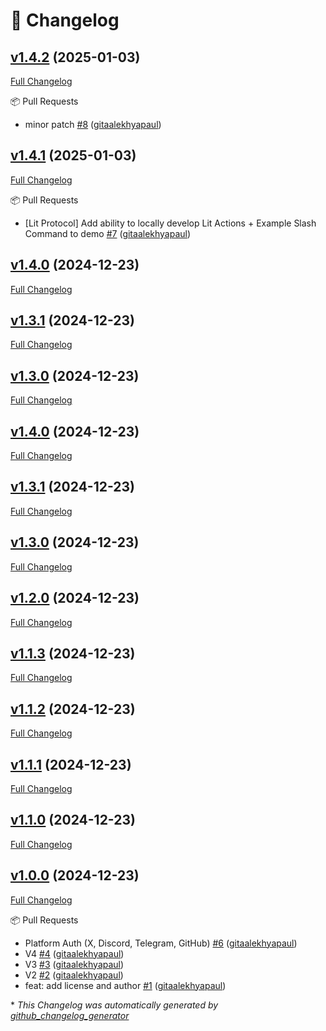 # 📝 Changelog

## [v1.4.2](https://github.com/collabland/AI-Agent-Starter-Kit/tree/v1.4.2) (2025-01-03)

[Full Changelog](https://github.com/collabland/AI-Agent-Starter-Kit/compare/v1.4.1...v1.4.2)

📦 Pull Requests

- minor patch [\#8](https://github.com/collabland/AI-Agent-Starter-Kit/pull/8) ([gitaalekhyapaul](https://github.com/gitaalekhyapaul))

## [v1.4.1](https://github.com/collabland/AI-Agent-Starter-Kit/tree/v1.4.1) (2025-01-03)

[Full Changelog](https://github.com/collabland/AI-Agent-Starter-Kit/compare/v1.4.0...v1.4.1)

📦 Pull Requests

- \[Lit Protocol\] Add ability to locally develop Lit Actions + Example Slash Command to demo [\#7](https://github.com/collabland/AI-Agent-Starter-Kit/pull/7) ([gitaalekhyapaul](https://github.com/gitaalekhyapaul))

## [v1.4.0](https://github.com/collabland/AI-Agent-Starter-Kit/tree/v1.4.0) (2024-12-23)

[Full Changelog](https://github.com/collabland/AI-Agent-Starter-Kit/compare/v1.3.1...v1.4.0)

## [v1.3.1](https://github.com/collabland/AI-Agent-Starter-Kit/tree/v1.3.1) (2024-12-23)

[Full Changelog](https://github.com/collabland/AI-Agent-Starter-Kit/compare/v1.3.0...v1.3.1)

## [v1.3.0](https://github.com/collabland/AI-Agent-Starter-Kit/tree/v1.3.0) (2024-12-23)

[Full Changelog](https://github.com/collabland/AI-Agent-Starter-Kit/compare/v1.2.0...v1.3.0)

## [v1.4.0](https://github.com/collabland/AI-Agent-Starter-Kit/tree/v1.4.0) (2024-12-23)

[Full Changelog](https://github.com/collabland/AI-Agent-Starter-Kit/compare/v1.3.1...v1.4.0)

## [v1.3.1](https://github.com/collabland/AI-Agent-Starter-Kit/tree/v1.3.1) (2024-12-23)

[Full Changelog](https://github.com/collabland/AI-Agent-Starter-Kit/compare/v1.3.0...v1.3.1)

## [v1.3.0](https://github.com/collabland/AI-Agent-Starter-Kit/tree/v1.3.0) (2024-12-23)

[Full Changelog](https://github.com/collabland/AI-Agent-Starter-Kit/compare/v1.2.0...v1.3.0)

## [v1.2.0](https://github.com/collabland/AI-Agent-Starter-Kit/tree/v1.2.0) (2024-12-23)

[Full Changelog](https://github.com/collabland/AI-Agent-Starter-Kit/compare/v1.1.3...v1.2.0)

## [v1.1.3](https://github.com/collabland/AI-Agent-Starter-Kit/tree/v1.1.3) (2024-12-23)

[Full Changelog](https://github.com/collabland/AI-Agent-Starter-Kit/compare/v1.1.2...v1.1.3)

## [v1.1.2](https://github.com/collabland/AI-Agent-Starter-Kit/tree/v1.1.2) (2024-12-23)

[Full Changelog](https://github.com/collabland/AI-Agent-Starter-Kit/compare/v1.1.1...v1.1.2)

## [v1.1.1](https://github.com/collabland/AI-Agent-Starter-Kit/tree/v1.1.1) (2024-12-23)

[Full Changelog](https://github.com/collabland/AI-Agent-Starter-Kit/compare/v1.1.0...v1.1.1)

## [v1.1.0](https://github.com/collabland/AI-Agent-Starter-Kit/tree/v1.1.0) (2024-12-23)

[Full Changelog](https://github.com/collabland/AI-Agent-Starter-Kit/compare/v1.0.0...v1.1.0)

## [v1.0.0](https://github.com/collabland/AI-Agent-Starter-Kit/tree/v1.0.0) (2024-12-23)

[Full Changelog](https://github.com/collabland/AI-Agent-Starter-Kit/compare/82561712cf9062413f49920b963e4fa7b48f65a7...v1.0.0)

📦 Pull Requests

- Platform Auth \(X, Discord, Telegram, GitHub\) [\#6](https://github.com/collabland/AI-Agent-Starter-Kit/pull/6) ([gitaalekhyapaul](https://github.com/gitaalekhyapaul))
- V4 [\#4](https://github.com/collabland/AI-Agent-Starter-Kit/pull/4) ([gitaalekhyapaul](https://github.com/gitaalekhyapaul))
- V3 [\#3](https://github.com/collabland/AI-Agent-Starter-Kit/pull/3) ([gitaalekhyapaul](https://github.com/gitaalekhyapaul))
- V2 [\#2](https://github.com/collabland/AI-Agent-Starter-Kit/pull/2) ([gitaalekhyapaul](https://github.com/gitaalekhyapaul))
- feat: add license and author [\#1](https://github.com/collabland/AI-Agent-Starter-Kit/pull/1) ([gitaalekhyapaul](https://github.com/gitaalekhyapaul))



\* *This Changelog was automatically generated by [github_changelog_generator](https://github.com/github-changelog-generator/github-changelog-generator)*
